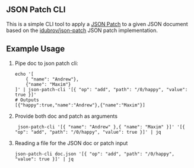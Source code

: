 ## JSON Patch CLI

This is a simple CLI tool to apply a [JSON Patch](https://jsonpatch.com/) to a given JSON document based on the [idubrov/json-patch](https://github.com/idubrov/json-patch) JSON patch implementation.

## Example Usage
1. Pipe doc to json patch cli:
    ```shell
    echo '[
        { "name": "Andrew"},
        {"name": "Maxim"}
    ]' | json-patch-cli '[{ "op": "add", "path": "/0/happy", "value": true }]'
    # Outputs
    [{"happy":true,"name":"Andrew"},{"name":"Maxim"}]
    ```
1. Provide both doc and patch as arguments
    ```shell
     json-patch-cli '[{ "name": "Andrew" },{ "name": "Maxim" }]' '[{ "op": "add", "path": "/0/happy", "value": true }]' | jq
    ```

1. Reading a file for the JSON doc or patch input
    ```shell
    json-patch-cli doc.json '[{ "op": "add", "path": "/0/happy", "value": true }]' | jq
    ```